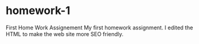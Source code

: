 # homework-1
First Home Work Assignement
My first homework assignment. I edited the HTML to make the web site more SEO friendly.
